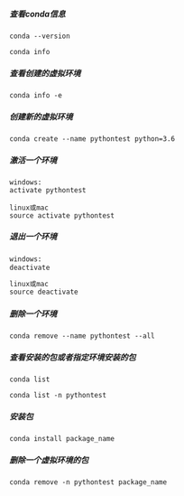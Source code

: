 ##### 查看conda信息
```
conda --version

conda info
```

##### 查看创建的虚拟环境
```
conda info -e
```
##### 创建新的虚拟环境
```
conda create --name pythontest python=3.6
```

##### 激活一个环境
```
windows:
activate pythontest

linux或mac
source activate pythontest
```
##### 退出一个环境
```PYTHON
windows:
deactivate

linux或mac
source deactivate
```

##### 删除一个环境
```
conda remove --name pythontest --all
```


##### 查看安装的包或者指定环境安装的包
```
conda list

conda list -n pythontest
```

##### 安装包
```
conda install package_name

```

##### 删除一个虚拟环境的包
```
conda remove -n pythontest package_name
```
